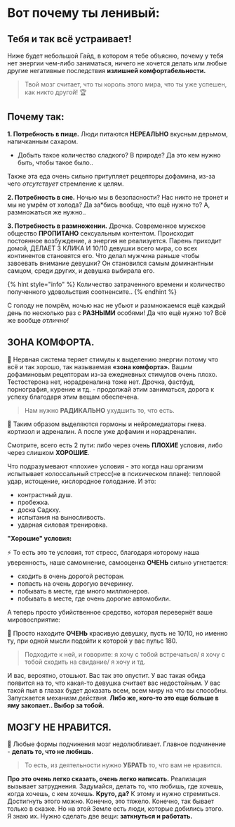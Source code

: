 # Вот почему ты ленивый:

## Тебя и так всё устраивает!

Ниже будет небольшой Гайд, в котором я тебе объясню, почему у тебя нет энергии чем-либо заниматься, ничего не хочется делать или любые другие негативные последствия **излишней комфортабельности.**

> Твой мозг считает, что ты король этого мира, что ты уже успешен, как никто другой! 🏆

## Почему так:

**1. Потребность в пище.** Люди питаются **НЕРЕАЛЬНО** вкусным дерьмом, напичканным сахаром.

* Добыть такое количество сладкого? В природе? Да это кем нужно быть, чтобы такое было..

Также эта еда очень сильно притупляет рецепторы дофамина, из-за чего _отсутствует_ стремление к целям.

**2. Потребность в сне.** Ночью мы в безопасности? Нас никто не тронет и мы не умрём от холода? Да за\*бись вообще, что ещё нужно то? А, размножаться же нужно..

**3. Потребность в размножении.** Дрочка. Современное мужское общество **ПРОПИТАНО** сексуальным контентом. Происходит постоянное возбуждение, а энергия не реализуется. Парень приходит домой, ДЕЛАЕТ 3 КЛИКА И 10/10 девушки всего мира, со всех континентов становятся его. Что делал мужчина раньше чтобы завоевать внимание девушки? Он становился самым доминантным самцом, среди других, и девушка выбирала его.

{% hint style="info" %}
Количество затраченного времени и количество полученного удовольствия соотненсите..
{% endhint %}

С голоду не помрём, ночью нас не убьют и размножаемся ещё каждый день по несколько раз с  **РАЗНЫМИ** особями! Да что ещё нужно то? Всё же вообще _отлично!_

## ЗОНА КОМФОРТА.

💉 Нервная система теряет стимулы к выделению энергии потому что всё и так хорошо, так называемая **«зона комфорта».** Вашим дофаминовым рецепторам из-за ежедневных стимулов очень плохо. Тестостерона нет, норадреналина тоже нет. Дрочка, фастфуд, порнография, курение и тд. - продолжай этим заниматься, дорога к успеху благодаря этим вещам обеспечена.

> Нам нужно **РАДИКАЛЬНО** ухудшить то, что есть.

🤬 Таким образом выделяются гормоны и нейромедиаторы гнева. кортизол и адреналин. А после уже дофамин и норадреналин.

Смотрите, всего есть 2 пути: либо через очень **ПЛОХИЕ** условия, либо через слишком **ХОРОШИЕ**.

Что подразумевают «плохие» условия - это когда наш организм испытывает колоссальный стресс(не в психическом плане): тепловой удар, истощение, кислородное голодание. И это:

* контрастный душ.
* пробежка.
* доска Садкху.
* испытания на выносливость.
* ударная силовая тренировка.

**"Хорошие" условия:**

⚡️ То есть это те условия, тот стресс, благодаря которому наша уверенность, наше самомнение, самооценка **ОЧЕНЬ** сильно угнетается:

* сходить в очень дорогой ресторан.
* попасть на очень дорогую вечеринку.
* побывать в месте, где много миллионеров.
* побывать в месте, где очень дорогие автомобили.

А теперь просто убийственное средство, которая перевернёт ваше мировосприятие:

💋 Просто находите **ОЧЕНЬ** красивую девушку, пусть не 10/10, но именно ту, при одной мысли подойти к которой у вас пульс 180.

> Подходите к ней, и говорите: я хочу с тобой встречаться/ я хочу с тобой сходить на свидание/ я хочу и тд.

И вас, вероятно, отошьют. Вас так это опустит. У вас такая обида появится на то, что какая-то девушка считает вас недостойным. У вас такой пыл в глазах будет доказать всем, всем миру на что вы способны. Запускается механизм _действия._ **Либо же, кого-то это еще больше в яму закопает.. Выбор за тобой.**

## МОЗГУ НЕ НРАВИТСЯ.

🧠 Любые формы подчинения мозг недолюбливает. Главное подчинение - **делать то, что не любишь**.

> То есть, из деятельности нужно **УБРАТЬ** то, что вам не нравится.

**Про это очень легко сказать, очень легко написать.** Реализация вызывает затруднения. Задумайся, делать то, что любишь, где хочешь, когда хочешь, с кем хочешь. **Круто, да?** К этому и нужно стремиться. Достигнуть этого можно. Конечно, это тяжело. Конечно, так бывает только в сказке. Но на этой Земле есть люди, которые добились этого. Я знаю их. Нужно сделать две вещи: **заткнуться и работать.**
